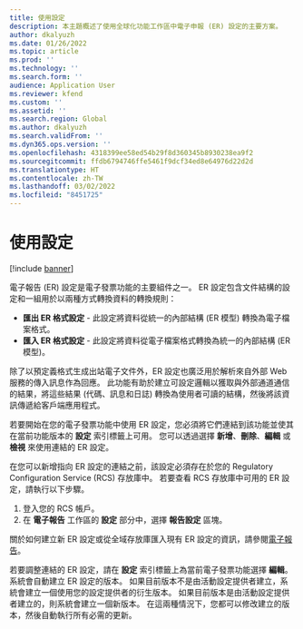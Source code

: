 ```yaml
---
title: 使用設定
description: 本主題概述了使用全球化功能工作區中電子申報 (ER) 設定的主要方案。
author: dkalyuzh
ms.date: 01/26/2022
ms.topic: article
ms.prod: ''
ms.technology: ''
ms.search.form: ''
audience: Application User
ms.reviewer: kfend
ms.custom: ''
ms.assetid: ''
ms.search.region: Global
ms.author: dkalyuzh
ms.search.validFrom: ''
ms.dyn365.ops.version: ''
ms.openlocfilehash: 4318399ee58ed54b29f8d360345b8930238ea9f2
ms.sourcegitcommit: ffdb6794746ffe5461f9dcf34ed8e64976d22d2d
ms.translationtype: HT
ms.contentlocale: zh-TW
ms.lasthandoff: 03/02/2022
ms.locfileid: "8451725"
---
```

# <a name="work-with-configurations"></a>使用設定

[!include [banner](../includes/banner.md)]

電子報告 (ER) 設定是電子發票功能的主要組件之一。 ER 設定包含文件結構的設定和一組用於以兩種方式轉換資料的轉換規則：

- **匯出 ER 格式設定** - 此設定將資料從統一的內部結構 (ER 模型) 轉換為電子檔案格式。
- **匯入 ER 格式設定** - 此設定將資料從電子檔案格式轉換為統一的內部結構 (ER 模型)。

除了以預定義格式生成出站電子文件外，ER 設定也廣泛用於解析來自外部 Web 服務的傳入訊息作為回應。 此功能有助於建立可設定邏輯以獲取與外部通道通信的結果，將這些結果 (代碼、訊息和日誌) 轉換為使用者可讀的結構，然後將該資訊傳遞給客戶端應用程式。

若要開始在您的電子發票功能中使用 ER 設定，您必須將它們連結到該功能並使其在當前功能版本的 **設定** 索引標籤上可用。 您可以透過選擇 **新增**、**刪除**、**編輯** 或 **檢視** 來使用連結的 ER 設定。

在您可以新增指向 ER 設定的連結之前，該設定必須存在於您的 Regulatory Configuration Service (RCS) 存放庫中。 若要查看 RCS 存放庫中可用的 ER 設定，請執行以下步驟。

1. 登入您的 RCS 帳戶。
2. 在 **電子報告** 工作區的 **設定** 部分中，選擇 **報告設定** 區塊。

關於如何建立新 ER 設定或從全域存放庫匯入現有 ER 設定的資訊，請參閱[電子報告](../../fin-ops-core/dev-itpro/analytics/general-electronic-reporting.md)。

若要調整連結的 ER 設定，請在 **設定** 索引標籤上為當前電子發票功能選擇 **編輯**。 系統會自動建立 ER 設定的版本。 如果目前版本不是由活動設定提供者建立，系統會建立一個使用您的設定提供者的衍生版本。 如果目前版本是由活動設定提供者建立的，則系統會建立一個新版本。 在這兩種情況下，您都可以修改建立的版本，然後自動執行所有必需的更新。
